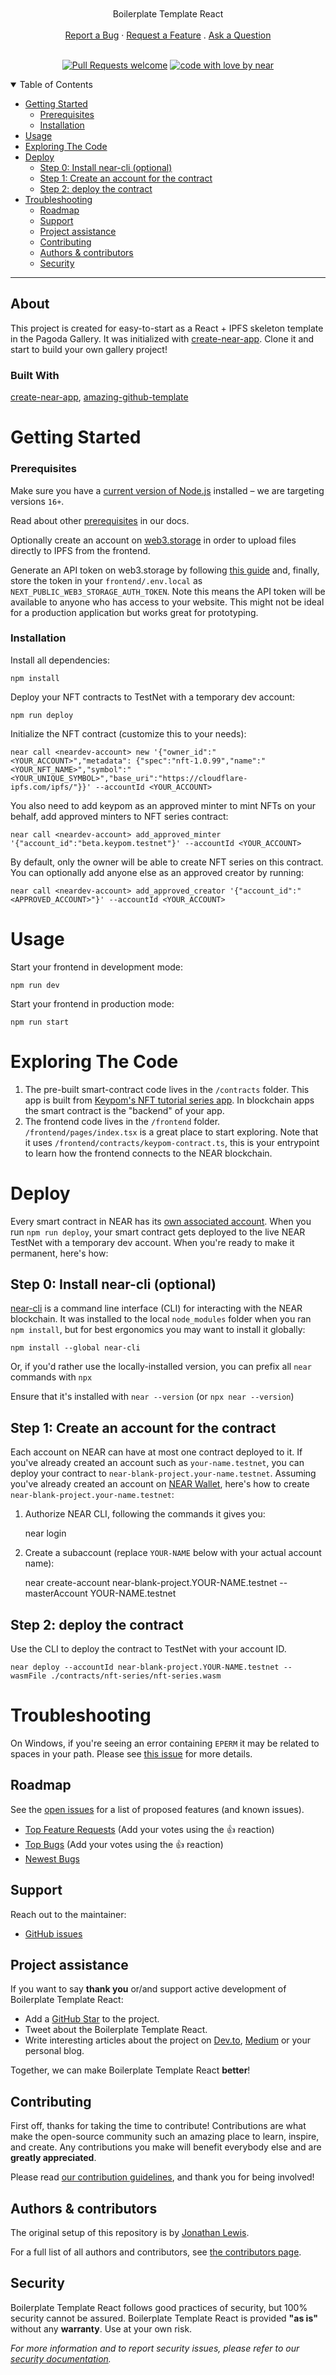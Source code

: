 <h1 align="center">
  <a href="https://github.com/near/boilerplate-template-keypom">
    <picture>
      <source media="(prefers-color-scheme: dark)" srcset="https://raw.githubusercontent.com/near/boilerplate-template-keypom/main/docs/images/pagoda_logo_light.png">
      <source media="(prefers-color-scheme: light)" srcset="https://raw.githubusercontent.com/near/boilerplate-template-keypom/main/docs/images/pagoda_logo_dark.png">
      <img alt="" src="https://raw.githubusercontent.com/near/boilerplate-template-keypom/main/docs/images/pagoda_logo_dark.png">
    </picture>
  </a>
</h1>

<div align="center">
  Boilerplate Template React
  <br />
  <br />
  <a href="https://github.com/near/boilerplate-template-keypom/issues/new?assignees=&labels=bug&template=01_BUG_REPORT.md&title=bug%3A+">Report a Bug</a>
  ·
  <a href="https://github.com/near/boilerplate-template-keypom/issues/new?assignees=&labels=enhancement&template=02_FEATURE_REQUEST.md&title=feat%3A+">Request a Feature</a>
  .
  <a href="https://github.com/near/boilerplate-template-keypom/issues/new?assignees=&labels=question&template=04_SUPPORT_QUESTION.md&title=support%3A+">Ask a Question</a>
</div>

<div align="center">
<br />

[![Pull Requests welcome](https://img.shields.io/badge/PRs-welcome-ff69b4.svg?style=flat-square)](https://github.com/near/boilerplate-template-keypom/issues?q=is%3Aissue+is%3Aopen+label%3A%22help+wanted%22)
[![code with love by near](https://img.shields.io/badge/%3C%2F%3E%20with%20%E2%99%A5%20by-near-ff1414.svg?style=flat-square)](https://github.com/near)

</div>

<details open="open">
<summary>Table of Contents</summary>

- [Getting Started](#getting-started)
    - [Prerequisites](#prerequisites)
    - [Installation](#installation)
- [Usage](#usage)
- [Exploring The Code](#exploring-the-code)
- [Deploy](#deploy)
  - [Step 0: Install near-cli (optional)](#step-0-install-near-cli-optional)
  - [Step 1: Create an account for the contract](#step-1-create-an-account-for-the-contract)
  - [Step 2: deploy the contract](#step-2-deploy-the-contract)
- [Troubleshooting](#troubleshooting)
  - [Roadmap](#roadmap)
  - [Support](#support)
  - [Project assistance](#project-assistance)
  - [Contributing](#contributing)
  - [Authors \& contributors](#authors--contributors)
  - [Security](#security)

</details>

---

## About

This project is created for easy-to-start as a React + IPFS skeleton template in the Pagoda Gallery. It was initialized with [create-near-app]. Clone it and start to build your own gallery project!

### Built With

[create-near-app], [amazing-github-template](https://github.com/dec0dOS/amazing-github-template)

Getting Started
==================

### Prerequisites

Make sure you have a [current version of Node.js](https://nodejs.org/en/about/releases/) installed – we are targeting versions `16+`.

Read about other [prerequisites](https://docs.near.org/develop/prerequisites) in our docs.

Optionally create an account on [web3.storage](https://web3.storage) in order to upload files directly to IPFS from the frontend.

Generate an API token on web3.storage by following [this guide](https://web3.storage/docs/how-tos/generate-api-token/) and, finally, store the token in your `frontend/.env.local` as `NEXT_PUBLIC_WEB3_STORAGE_AUTH_TOKEN`. Note this means the API token will be available to anyone who has access to your website. This might not be ideal for a production application but works great for prototyping.

### Installation

Install all dependencies:

    npm install

Deploy your NFT contracts to TestNet with a temporary dev account:

    npm run deploy

Initialize the NFT contract (customize this to your needs):

    near call <neardev-account> new '{"owner_id":"<YOUR_ACCOUNT>","metadata": {"spec":"nft-1.0.99","name":"<YOUR_NFT_NAME>","symbol":"<YOUR_UNIQUE_SYMBOL>","base_uri":"https://cloudflare-ipfs.com/ipfs/"}}' --accountId <YOUR_ACCOUNT>

You also need to add keypom as an approved minter to mint NFTs on your behalf, add approved minters to NFT series contract:
    
    near call <neardev-account> add_approved_minter '{"account_id":"beta.keypom.testnet"}' --accountId <YOUR_ACCOUNT>

By default, only the owner will be able to create NFT series on this contract. You can optionally add anyone else as an approved creator by running:

    near call <neardev-account> add_approved_creator '{"account_id":"<APPROVED_ACCOUNT>"}' --accountId <YOUR_ACCOUNT>

Usage
=====

Start your frontend in development mode:

    npm run dev

Start your frontend in production mode:

    npm run start

Exploring The Code
==================

1. The pre-built smart-contract code lives in the `/contracts` folder. This app is built from [Keypom's NFT tutorial series app](https://github.com/keypom/nft-tutorial-series). In blockchain apps the smart contract is the "backend" of your app.
2. The frontend code lives in the `/frontend` folder. `/frontend/pages/index.tsx` is a great
   place to start exploring. Note that it uses `/frontend/contracts/keypom-contract.ts`,
   this is your entrypoint to learn how the frontend connects to the NEAR blockchain.


Deploy
======

Every smart contract in NEAR has its [own associated account][NEAR accounts].
When you run `npm run deploy`, your smart contract gets deployed to the live NEAR TestNet with a temporary dev account.
When you're ready to make it permanent, here's how:


Step 0: Install near-cli (optional)
-------------------------------------

[near-cli] is a command line interface (CLI) for interacting with the NEAR blockchain. It was installed to the local `node_modules` folder when you ran `npm install`, but for best ergonomics you may want to install it globally:

    npm install --global near-cli

Or, if you'd rather use the locally-installed version, you can prefix all `near` commands with `npx`

Ensure that it's installed with `near --version` (or `npx near --version`)


Step 1: Create an account for the contract
------------------------------------------

Each account on NEAR can have at most one contract deployed to it. If you've already created an account such as `your-name.testnet`, you can deploy your contract to `near-blank-project.your-name.testnet`. Assuming you've already created an account on [NEAR Wallet], here's how to create `near-blank-project.your-name.testnet`:

1. Authorize NEAR CLI, following the commands it gives you:

      near login

2. Create a subaccount (replace `YOUR-NAME` below with your actual account name):

      near create-account near-blank-project.YOUR-NAME.testnet --masterAccount YOUR-NAME.testnet

Step 2: deploy the contract
---------------------------

Use the CLI to deploy the contract to TestNet with your account ID.

    near deploy --accountId near-blank-project.YOUR-NAME.testnet --wasmFile ./contracts/nft-series/nft-series.wasm


Troubleshooting
===============

On Windows, if you're seeing an error containing `EPERM` it may be related to spaces in your path. Please see [this issue](https://github.com/zkat/npx/issues/209) for more details.


  [create-near-app]: https://github.com/near/create-near-app
  [Node.js]: https://nodejs.org/en/download/package-manager/
  [jest]: https://jestjs.io/
  [NEAR accounts]: https://docs.near.org/concepts/basics/account
  [NEAR Wallet]: https://wallet.testnet.near.org/
  [near-cli]: https://github.com/near/near-cli
  [gh-pages]: https://github.com/tschaub/gh-pages

## Roadmap

See the [open issues](https://github.com/near/boilerplate-template-keypom/issues) for a list of proposed features (and known issues).

- [Top Feature Requests](https://github.com/near/boilerplate-template-keypom/issues?q=label%3Aenhancement+is%3Aopen+sort%3Areactions-%2B1-desc) (Add your votes using the 👍 reaction)
- [Top Bugs](https://github.com/near/boilerplate-template-keypom/issues?q=is%3Aissue+is%3Aopen+label%3Abug+sort%3Areactions-%2B1-desc) (Add your votes using the 👍 reaction)
- [Newest Bugs](https://github.com/near/boilerplate-template-keypom/issues?q=is%3Aopen+is%3Aissue+label%3Abug)

## Support

Reach out to the maintainer:

- [GitHub issues](https://github.com/near/boilerplate-template-keypom/issues/new?assignees=&labels=question&template=04_SUPPORT_QUESTION.md&title=support%3A+)

## Project assistance

If you want to say **thank you** or/and support active development of Boilerplate Template React:

- Add a [GitHub Star](https://github.com/near/boilerplate-template-keypom) to the project.
- Tweet about the Boilerplate Template React.
- Write interesting articles about the project on [Dev.to](https://dev.to/), [Medium](https://medium.com/) or your personal blog.

Together, we can make Boilerplate Template React **better**!

## Contributing

First off, thanks for taking the time to contribute! Contributions are what make the open-source community such an amazing place to learn, inspire, and create. Any contributions you make will benefit everybody else and are **greatly appreciated**.


Please read [our contribution guidelines](docs/CONTRIBUTING.md), and thank you for being involved!

## Authors & contributors

The original setup of this repository is by [Jonathan Lewis](https://github.com/jon-lewis).

For a full list of all authors and contributors, see [the contributors page](https://github.com/near/boilerplate-template-keypom/contributors).

## Security

Boilerplate Template React follows good practices of security, but 100% security cannot be assured.
Boilerplate Template React is provided **"as is"** without any **warranty**. Use at your own risk.

_For more information and to report security issues, please refer to our [security documentation](docs/SECURITY.md)._

